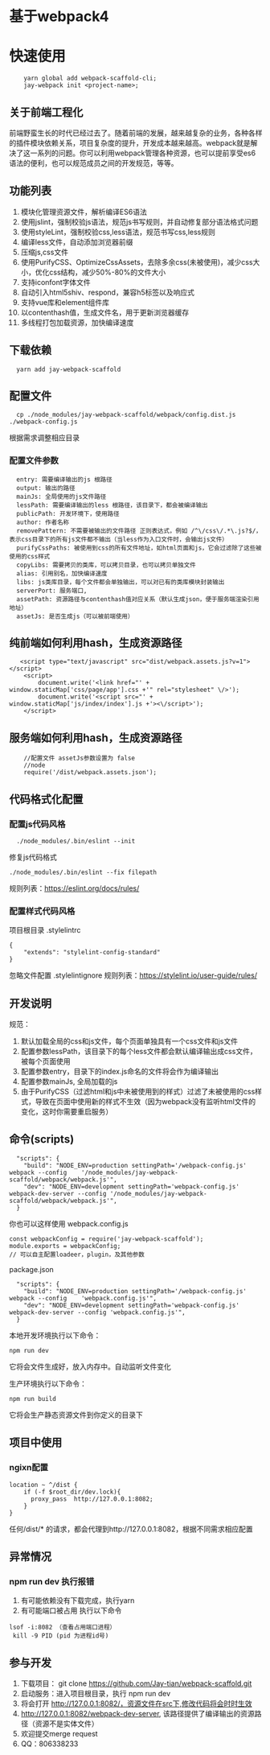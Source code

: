 # 基于webpack4

# 快速使用
```
    yarn global add webpack-scaffold-cli;
    jay-webpack init <project-name>;
```

## 关于前端工程化
前端野蛮生长的时代已经过去了。随着前端的发展，越来越复杂的业务，各种各样的插件模块依赖关系，项目复杂度的提升，开发成本越来越高。webpack就是解决了这一系列的问题。你可以利用webpack管理各种资源，也可以提前享受es6语法的便利，也可以规范成员之间的开发规范，等等。

## 功能列表
1. 模块化管理资源文件，解析编译ES6语法
2. 使用jslint，强制校验js语法，规范js书写规则，并自动修复部分语法格式问题
3. 使用styleLint，强制校验css,less语法，规范书写css,less规则
4. 编译less文件，自动添加浏览器前缀
5. 压缩js,css文件
6. 使用PurifyCSS、OptimizeCssAssets，去除多余css(未被使用)，减少css大小，优化css结构，减少50%-80%的文件大小
7. 支持iconfont字体文件
8. 自动引入html5shiv、respond，兼容h5标签以及响应式
9. 支持vue库和element组件库
10. 以contenthash值，生成文件名，用于更新浏览器缓存
11. 多线程打包加载资源，加快编译速度

## 下载依赖
```
  yarn add jay-webpack-scaffold
```

## 配置文件
```
  cp ./node_modules/jay-webpack-scaffold/webpack/config.dist.js ./webpack-config.js
```
根据需求调整相应目录

### 配置文件参数
```
  entry: 需要编译输出的js 根路径
  output: 输出的路径
  mainJs: 全局使用的js文件路径
  lessPath: 需要编译输出的less 根路径，该目录下，都会被编译输出
  publicPath: 开发环境下，使用路径
  author: 作者名称
  removePattern: 不需要被输出的文件路径 正则表达式，例如 /^\/css\/.*\.js?$/，表示css目录下的所有js文件都不输出（当less作为入口文件时，会输出js文件）
  purifyCssPaths: 被使用到css的所有文件地址，如html页面和js，它会过滤除了这些被使用的css样式
  copyLibs: 需要拷贝的类库，可以拷贝目录，也可以拷贝单独文件
  alias: 引用别名，加快编译速度
  libs: js类库目录，每个文件都会单独输出，可以对已有的类库模块封装输出
  serverPort: 服务端口,
  assetPath: 资源路径与contenthash值对应关系（默认生成json，便于服务端渲染引用地址）
  assetJs: 是否生成js（可以被前端使用）
```

## 纯前端如何利用hash，生成资源路径
```
   <script type="text/javascript" src="dist/webpack.assets.js?v=1"></script>
    <script>
        document.write('<link href="' + window.staticMap['css/page/app'].css +'" rel="stylesheet" \/>');
        document.write('<script src="' + window.staticMap['js/index/index'].js +'><\/script>');
    </script>
```

## 服务端如何利用hash，生成资源路径
```
    //配置文件 assetJs参数设置为 false
    //node 
    require('/dist/webpack.assets.json');
```

## 代码格式化配置

### 配置js代码风格
```
  ./node_modules/.bin/eslint --init
```
修复js代码格式
```
./node_modules/.bin/eslint --fix filepath
```
规则列表：https://eslint.org/docs/rules/

### 配置样式代码风格
项目根目录 .stylelintrc
```
{
    "extends": "stylelint-config-standard"
}
```
忽略文件配置 .stylelintignore
规则列表：https://stylelint.io/user-guide/rules/

## 开发说明
规范： 
1. 默认加载全局的css和js文件，每个页面单独具有一个css文件和js文件
2. 配置参数lessPath，该目录下的每个less文件都会默认编译输出成css文件，被每个页面使用
3. 配置参数entry，目录下的index.js命名的文件将会作为编译输出
4. 配置参数mainJs, 全局加载的js
5. 由于PurifyCSS（过滤html和js中未被使用到的样式）过滤了未被使用的css样式，导致在页面中使用新的样式不生效（因为webpack没有监听html文件的变化，这时你需要重启服务）

## 命令(scripts)
```
  "scripts": {
    "build": "NODE_ENV=production settingPath='/webpack-config.js' webpack --config    '/node_modules/jay-webpack-scaffold/webpack/webpack.js'",
    "dev": "NODE_ENV=development settingPath='webpack-config.js' webpack-dev-server --config '/node_modules/jay-webpack-scaffold/webpack/webpack.js'",
  }
```

你也可以这样使用
webpack.config.js
```
const webpackConfig = require('jay-webpack-scaffold');
module.exports = webpackConfig;
// 可以自主配置loadeer，plugin，及其他参数
```
package.json
```
  "scripts": {
    "build": "NODE_ENV=production settingPath='/webpack-config.js' webpack --config    'webpack.config.js'",
    "dev": "NODE_ENV=development settingPath='webpack-config.js' webpack-dev-server --config 'webpack.config.js'",
  }
```

本地开发环境执行以下命令：
```
npm run dev
```
它将会文件生成好，放入内存中。自动监听文件变化
<br/>

生产环境执行以下命令：
```
npm run build
```
它将会生产静态资源文件到你定义的目录下

## 项目中使用

### ngixn配置
```
location ~ ^/dist {
	if (-f $root_dir/dev.lock){
      proxy_pass  http://127.0.0.1:8082;
	}
}
```
任何/dist/* 的请求，都会代理到http://127.0.0.1:8082，根据不同需求相应配置

## 异常情况

### npm run dev 执行报错
1. 有可能依赖没有下载完成，执行yarn
2. 有可能端口被占用 执行以下命令
```
lsof -i:8082 （查看占用端口进程）
 kill -9 PID (pid 为进程id号)
```

## 参与开发
1. 下载项目： git clone https://github.com/Jay-tian/webpack-scaffold.git
2. 启动服务：进入项目根目录，执行 npm run dev
3. 将会打开 http://127.0.0.1:8082/，资源文件在src下,修改代码将会时时生效
4. http://127.0.0.1:8082/webpack-dev-server, 该路径提供了编译输出的资源路径（资源不是实体文件）
5. 欢迎提交merge request
6. QQ：806338233 

